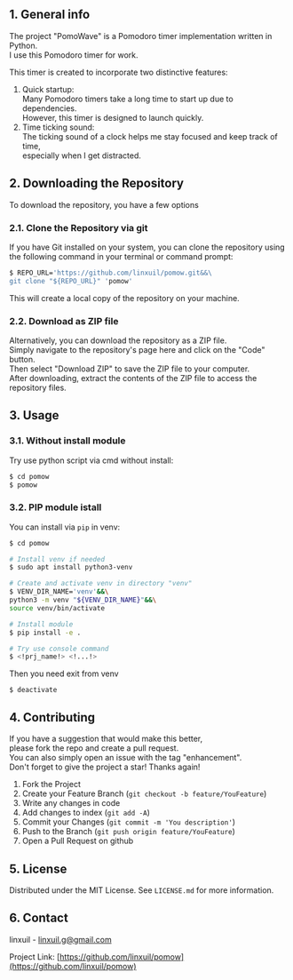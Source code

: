 ## 1. General info
The project "PomoWave" is a Pomodoro timer implementation written in Python.\
I use this Pomodoro timer for work.

This timer is created to incorporate two distinctive features:
1. Quick startup:\
Many Pomodoro timers take a long time to start up due to dependencies.\
However, this timer is designed to launch quickly.
2. Time ticking sound:\
The ticking sound of a clock helps me stay focused and keep track of time,\
especially when I get distracted.

## 2. Downloading the Repository
To download the repository, you have a few options

### 2.1. Clone the Repository via git
If you have Git installed on your system, you can clone the repository using\
the following command in your terminal or command prompt:
```bash
$ REPO_URL='https://github.com/linxuil/pomow.git&&\
git clone "${REPO_URL}" 'pomow'
```
This will create a local copy of the repository on your machine.

### 2.2. Download as ZIP file
Alternatively, you can download the repository as a ZIP file.\
Simply navigate to the repository's page here and click on the "Code" button.\
Then select "Download ZIP" to save the ZIP file to your computer.\
After downloading, extract the contents of the ZIP file to access the repository files.

## 3. Usage
### 3.1. Without install module
Try use python script via cmd without install:
```bash
$ cd pomow
$ pomow
```
### 3.2. PIP module istall
You can install via `pip` in venv:
```bash
$ cd pomow

# Install venv if needed
$ sudo apt install python3-venv

# Create and activate venv in directory "venv"
$ VENV_DIR_NAME='venv'&&\
python3 -m venv "${VENV_DIR_NAME}"&&\
source venv/bin/activate

# Install module
$ pip install -e .

# Try use console command
$ <!prj_name!> <!...!>
```
Then you need exit from venv
```
$ deactivate
```

<!-- CONTRIBUTING -->
## 4. Contributing

If you have a suggestion that would make this better,\
please fork the repo and create a pull request.\
You can also simply open an issue with the tag "enhancement".\
Don't forget to give the project a star! Thanks again!

1. Fork the Project
2. Create your Feature Branch (`git checkout -b feature/YouFeature`)
3. Write any changes in code
4. Add changes to index (`git add -A`)
5. Commit your Changes (`git commit -m 'You description'`)
6. Push to the Branch (`git push origin feature/YouFeature`)
7. Open a Pull Request on github

## 5. License

Distributed under the MIT License. See `LICENSE.md` for more information.

## 6. Contact

linxuil - linxuil.g@gmail.com

Project Link: [https://github.com/linxuil/pomow](https://github.com/linxuil/pomow)
